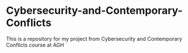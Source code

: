 # Cybersecurity-and-Contemporary-Conflicts

This is a repository for my project from Cybersecurity and Contemporary Conflicts course at AGH
